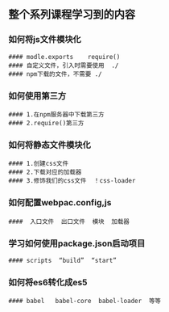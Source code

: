 ## 整个系列课程学习到的内容

### 如何将js文件模块化
    
    #### modle.exports    require()
    #### 自定义文件，引入时需要使用  ./
    #### npm下载的文件，不需要 ./

### 如何使用第三方

    #### 1.在npm服务器中下载第三方
    #### 2.require()第三方

### 如何将静态文件模块化

    #### 1.创建css文件
    #### 2.下载对应的加载器
    #### 3.修饰我们的css文件  ！css-loader

### 如何配置webpac.config,js

    ####  入口文件  出口文件  模块  加载器

### 学习如何使用package.json启动项目

    #### scripts  “build”  “start”

###  如何将es6转化成es5

    #### babel   babel-core  babel-loader  等等